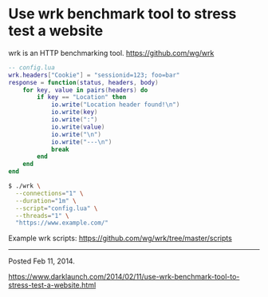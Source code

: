 # Use wrk benchmark tool to stress test a website

wrk is an HTTP benchmarking tool. https://github.com/wg/wrk

```lua
-- config.lua
wrk.headers["Cookie"] = "sessionid=123; foo=bar"
response = function(status, headers, body)
    for key, value in pairs(headers) do
        if key == "Location" then
            io.write("Location header found!\n")
            io.write(key)
            io.write(":")
            io.write(value)
            io.write("\n")
            io.write("---\n")
            break
        end
    end
end
```

```sh
$ ./wrk \
  --connections="1" \
  --duration="1m" \
  --script="config.lua" \
  --threads="1" \
  "https://www.example.com/"
```

Example wrk scripts: https://github.com/wg/wrk/tree/master/scripts

---

Posted Feb 11, 2014.

https://www.darklaunch.com/2014/02/11/use-wrk-benchmark-tool-to-stress-test-a-website.html